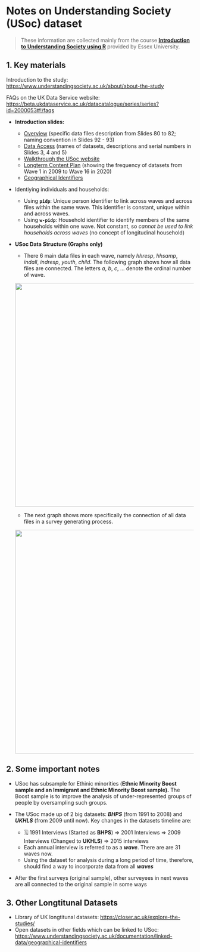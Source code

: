 # Notes on Understanding Society (USoc) dataset

> These information are collected mainly from the course **[Introduction to Understanding Society using R](https://open.essex.ac.uk/course/view.php?id=221)** provided by Essex University.
> 

## 1. Key materials

Introduction to the study: https://www.understandingsociety.ac.uk/about/about-the-study

FAQs on the UK Data Service website: https://beta.ukdataservice.ac.uk/datacatalogue/series/series?id=2000053#!/faqs

- **Introduction slides:**
    - [Overview](https://open.essex.ac.uk/pluginfile.php/221375/mod_resource/content/27/StudyOverview.pdf) (specific data files description from Slides 80 to 82; naming convention in Slides 92 - 93)
    - [Data Access](https://open.essex.ac.uk/pluginfile.php/221379/mod_resource/content/9/DataAccess.pdf) (names of datasets, descriptions and serial numbers in Slides 3, 4 and 5)
    - [Walkthrough the USoc website](https://open.essex.ac.uk/pluginfile.php/221383/mod_resource/content/13/WebsiteWalkThrough.pdf)
    - [Longterm Content Plan](https://www.understandingsociety.ac.uk/sites/default/files/downloads/general/long-term-content-plan.pdf) (showing the frequency of datasets from Wave 1 in 2009 to Wave 16 in 2020)
    - [Geographical Identifiers](https://www.understandingsociety.ac.uk/documentation/linked-data/geographical-identifiers)
- Identiying individuals and households:
    - Using **`pidp`**: Unique person identifier to link across waves and across files within the same wave. This identifier is constant, unique within and across waves.
    - Using **`w-pidp`**: Household identifier to identify members of the same households within one wave. Not constant, so *cannot be used to link households across waves* (no concept of longitudinal household)
- **USoc Data Structure (Graphs only)**
    - There 6 main data files in each wave, namely _hhresp_, _hhsamp_, _indall_, _indresp_, _youth_, _child_. The following graph shows how all data files are connected. The letters _a_, _b_, _c_, ... denote the ordinal number of wave.
    
    <a href="https://fluorescent-radar-fd5.notion.site/image/https%3A%2F%2Fs3-us-west-2.amazonaws.com%2Fsecure.notion-static.com%2F440d5081-0121-4924-b138-226b296428ff%2FUntitled.png?id=85da995e-52da-4415-ae44-c33e51315ab5&table=block&spaceId=64069652-53fe-4133-b189-a19caef06fe3&width=2000&userId=&cache=v2"><img src="https://fluorescent-radar-fd5.notion.site/image/https%3A%2F%2Fs3-us-west-2.amazonaws.com%2Fsecure.notion-static.com%2F440d5081-0121-4924-b138-226b296428ff%2FUntitled.png?id=85da995e-52da-4415-ae44-c33e51315ab5&table=block&spaceId=64069652-53fe-4133-b189-a19caef06fe3&width=2000&userId=&cache=v2" align="center" width="600px"></a>
    
    - The next graph shows more specifically the connection of all data files in a survey generating process.
    
    <a href="https://fluorescent-radar-fd5.notion.site/image/https%3A%2F%2Fs3-us-west-2.amazonaws.com%2Fsecure.notion-static.com%2F03ebe243-f974-444f-8c5e-877a70aafa00%2FUntitled.png?id=4f5c2bee-993a-48a8-901e-97fb011b48dc&table=block&spaceId=64069652-53fe-4133-b189-a19caef06fe3&width=2000&userId=&cache=v2"><img src="https://fluorescent-radar-fd5.notion.site/image/https%3A%2F%2Fs3-us-west-2.amazonaws.com%2Fsecure.notion-static.com%2F03ebe243-f974-444f-8c5e-877a70aafa00%2FUntitled.png?id=4f5c2bee-993a-48a8-901e-97fb011b48dc&table=block&spaceId=64069652-53fe-4133-b189-a19caef06fe3&width=2000&userId=&cache=v2" align="center" width="600px"></a> 

## 2. Some important notes

- USoc has subsample for Ethinic minorities (**Ethnic Minority Boost sample and an Immigrant and Ethnic Minority Boost sample).** The Boost sample is to improve the analysis of under-represented groups of people by oversampling such groups.
- The USoc made up of 2 big datasets: _**BHPS**_ (from 1991 to 2008) and _**UKHLS**_ (from 2009 until now). Key changes in the datasets timeline are:
    
    - 🗓️ 1991 Interviews (Started as **BHPS**) ⇒ 2001 Interviews ⇒ 2009 Interviews (Changed to **UKHLS**) ⇒ 2015 interviews
    - Each annual interview is referred to as a _**wave**_. There are are 31 waves now.
    - Using the dataset for analysis during a long period of time, therefore, should find a way to incorporate data from all _**waves**_ 

- After the first surveys (original sample), other surveyees in next waves are all connected to the original sample in some ways

## 3. Other Longtitunal Datasets

- Library of UK longtitunal datasets: https://closer.ac.uk/explore-the-studies/
- Open datasets in other fields which can be linked to USoc: https://www.understandingsociety.ac.uk/documentation/linked-data/geographical-identifiers 
